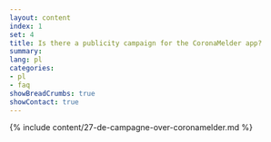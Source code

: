 ```yaml
---
layout: content
index: 1
set: 4
title: Is there a publicity campaign for the CoronaMelder app?
summary: 
lang: pl
categories:
- pl
- faq
showBreadCrumbs: true
showContact: true
---
```

{% include content/27-de-campagne-over-coronamelder.md %}
